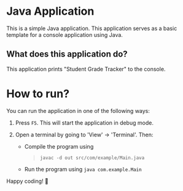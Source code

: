 Java Application
======================
This is a simple Java application. This application serves as a basic template for a console application using Java.

What does this application do?
-------------------------------
This application prints "Student Grade Tracker" to the console.

# How to run?
You can run the application in one of the following ways:

1. Press `F5`. This will start the application in debug mode.

2. Open a terminal by going to 'View' -> 'Terminal'. Then:
   - Compile the program using 
      > `javac -d out src/com/example/Main.java`
   - Run the program using `java com.example.Main`

Happy coding! 🙂